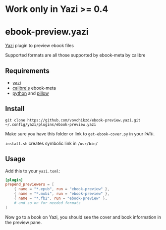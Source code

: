 # Work only in Yazi >= 0.4

# ebook-preview.yazi
[Yazi](https://github.com/sxyazi/yazi) plugin to preview ebook files

Supported formats are all those supported by ebook-meta by calibre

## Requirements
- [yazi](https://github.com/sxyazi/yazi)
- [calibre's](https://calibre-ebook.com/) ebook-meta
- [python](https://www.python.org/) and [pillow](https://pypi.org/project/pillow/)

## Install
```shell
git clone https://github.com/vovchikzd/ebook-preview.yazi.git ~/.config/yazi/plugins/ebook-preview.yazi
```
Make sure you have this folder or link to `get-ebook-cover.py` in your `PATH`.

`install.sh` creates symbolic link in `/usr/bin/`

## Usage
Add this to your `yazi.toml`:
```toml
[plugin]
prepend_previewers = [
    { name = "*.epub", run = "ebook-preview" },
    { name = "*.mobi", run = "ebook-preview" },
    { name = "*.fb2", run = "ebook-preview" },
    # and so on for needed formats
]
```
Now go to a book on Yazi, you should see the cover and book information in the preview pane.

